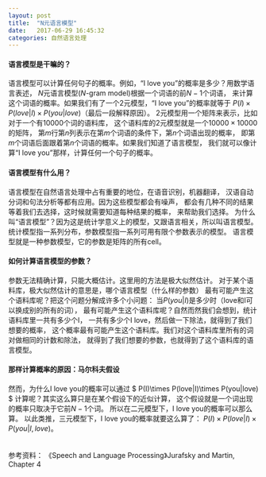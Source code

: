 ```yaml
---
layout: post
title:  "N元语言模型"
date:   2017-06-29 16:45:32
categories: 自然语言处理
---
```


#### **语言模型是干嘛的？**
语言模型可以计算任何句子的概率。例如，“I love you”的概率是多少？用数学语言表述，
$N$元语言模型($N$-gram model)根据一个词语的前$N-1$个词语，
来计算这个词语的概率。如果我们有了一个2元模型，“I love you”的概率就等于
$P(I)\times P(love|I)\times P(you|love)$（最后一段解释原因）。
2元模型用一个矩阵来表示，比如对于一个有10000个词的语料库，
这个语料库的2元模型就是一个$10000 \times 10000$的矩阵，
第$m$行第$n$列表示在第$m$个词语的条件下，第$n$个词语出现的概率，
即第$m$个词语后面跟着第$n$个词语的概率。如果我们知道了语言模型，
我们就可以像计算“I love you”那样，计算任何一个句子的概率。
#### **语言模型有什么用？**
语言模型在自然语言处理中占有重要的地位，在语音识别，机器翻译，
汉语自动分词和句法分析等都有应用。因为这些模型都会有噪声，
都会有几种不同的结果等着我们去选择，这时候就需要知道每种结果的概率，
来帮助我们选择。
为什么叫“语言模型”？因为这是统计学意义上的模型，又跟语言相关，所以叫语言模型。
统计模型指一系列分布，参数模型指一系列可用有限个参数表示的模型。
语言模型就是一种参数模型，它的参数是矩阵的所有cell。
#### **如何计算语言模型的参数？**
参数无法精确计算，只能大概估计。这里用的方法是极大似然估计。
对于某个语料库，极大似然估计的意思是，哪个语言模型（什么样的参数）
最有可能产生这个语料库呢？把这个问题分解成许多个小问题：
当$P(you|I)$是多少时（love和I可以换成别的所有的词），
最有可能产生这个语料库呢？自然而然我们会想到，统计语料库里一共有多少个I，
一共有多少个I love，然后做一下除法，就得到了我们想要的概率，
这个概率最有可能产生这个语料库。我们对这个语料库里所有的词对做相同的计数和除法，
就得到了我们想要的参数，也就得到了这个语料库的语言模型。
#### **那样计算概率的原因：马尔科夫假设**
然而，为什么I love you的概率可以通过
$ P(I)\times P(love|I)\times P(you|love) $
计算呢？其实这么算只是在某个假设下的近似计算，
这个假设就是一个词出现的概率只取决于它前$N-1$个词。
所以在二元模型下，I love you的概率可以那么算。
以此类推，三元模型下，I love you的概率就要这么算了：
$P(I) \times P(love|I) \times P(you| I,love)$。
<br>
<br>
<br>
参考资料：
《Speech and Language Processing》Jurafsky and Martin, Chapter 4
